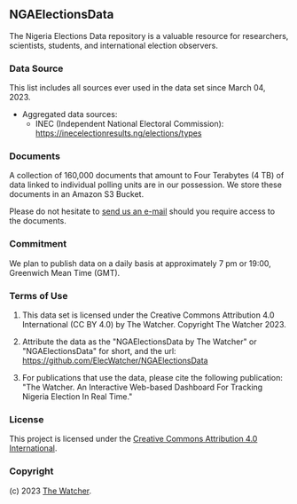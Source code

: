 ## NGAElectionsData

The Nigeria Elections Data repository is a valuable resource for researchers, scientists, students, and international election observers.

### Data Source

This list includes all sources ever used in the data set since March 04, 2023.

- Aggregated data sources:
  - INEC (Independent National Electoral Commission): https://inecelectionresults.ng/elections/types

### Documents

A collection of 160,000 documents that amount to Four Terabytes (4 TB) of data linked to individual polling units are in our possession. We store these documents in an Amazon S3 Bucket.

Please do not hesitate to [send us an e-mail](mailto:williamsror@pm.me) should you require access to the documents.

### Commitment

We plan to publish data on a daily basis at approximately 7 pm or 19:00, Greenwich Mean Time (GMT).


### Terms of Use

1. This data set is licensed under the Creative Commons Attribution 4.0 International (CC BY 4.0) by The Watcher. Copyright The Watcher 2023.

2. Attribute the data as the "NGAElectionsData by The Watcher" or "NGAElectionsData" for short, and the url: https://github.com/ElecWatcher/NGAElectionsData

3. For publications that use the data, please cite the following publication: "The Watcher. An Interactive Web-based Dashboard For Tracking Nigeria Election In Real Time."

### License

This project is licensed under the [Creative Commons Attribution 4.0 International](./LICENSE).

### Copyright

(c) 2023 [The Watcher](https://github.com/ElecWatcher).